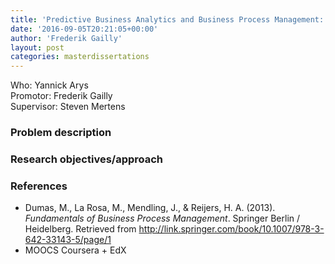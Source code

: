 ```yaml
---
title: 'Predictive Business Analytics and Business Process Management: a literature study (Yannick Arys)'
date: '2016-09-05T20:21:05+00:00'
author: 'Frederik Gailly'
layout: post
categories: masterdissertations
---
```


Who: Yannick Arys  
Promotor: Frederik Gailly  
Supervisor: Steven Mertens

### Problem description

### Research objectives/approach

### References

- Dumas, M., La Rosa, M., Mendling, J., &amp; Reijers, H. A. (2013). *Fundamentals of Business Process Management*. Springer Berlin / Heidelberg. Retrieved from http://link.springer.com/book/10.1007/978-3-642-33143-5/page/1
- MOOCS Coursera + EdX